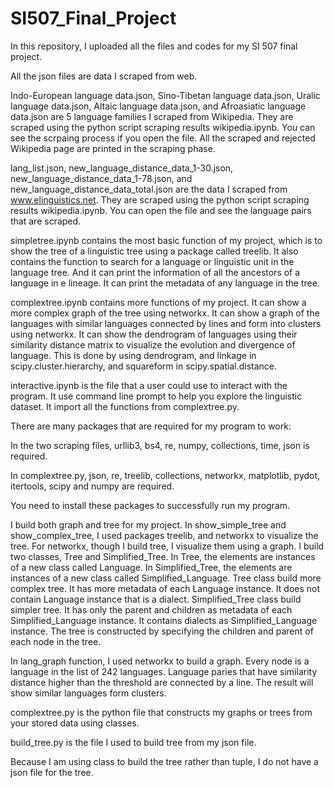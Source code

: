 # SI507_Final_Project
In this repository, I uploaded all the files and codes for my SI 507 final project.

All the json files are data I scraped from web.

Indo-European language data.json, Sino-Tibetan language data.json, Uralic language data.json, Altaic language data.json, and 
Afroasiatic language data.json are 5 language families I scraped from Wikipedia. They are scraped using the python script 
scraping results wikipedia.ipynb. You can see the scrpaing process if you open the file. All the scraped and rejected Wikipedia page
are printed in the scraping phase. 

lang_list.json, new_language_distance_data_1-30.json, new_language_distance_data_1-78.json, and new_language_distance_data_total.json
are the data I scraped from www.elinguistics.net. They are scraped using the python script scraping results wikipedia.ipynb. You can 
open the file and see the language pairs that are scraped. 

simpletree.ipynb contains the most basic function of my project, which is to show the tree of a linguistic tree using a package called treelib.
It also contains the function to search for a language or linguistic unit in the language tree. And it can print the information of all the ancestors
of a language in e lineage. It can print the metadata of any language in the tree. 

complextree.ipynb contains more functions of my project. It can show a more complex graph of the tree using networkx. It can show a graph 
of the languages with similar languages connected by lines and form into clusters using networkx. It can show the dendrogram of languages
using their similarity distance matrix to visualize the evolution and divergence of language. This is done by using dendrogram, and linkage in 
scipy.cluster.hierarchy, and squareform in scipy.spatial.distance. 

interactive.ipynb is the file that a user could use to interact with the program. It use command line prompt to help you explore the linguistic 
dataset. It import all the functions from complextree.py.

There are many packages that are required for my program to work:

In the two scraping files, urllib3, bs4, re, numpy, collections, time, json is required. 

In complextree.py, json, re, treelib, collections, networkx, matplotlib, pydot, itertools, scipy and numpy are required.

You need to install these packages to successfully run my program. 

I build both graph and tree for my project. In show_simple_tree and show_complex_tree, I used packages treelib, and networkx to visualize the tree. 
For networkx, though I build tree, I visualize them using a graph. I build two classes, Tree and Simplified_Tree. In Tree, the elements are instances 
of a new class called Language. In Simplified_Tree, the elements are instances of a new class called Simplified_Language. Tree class build more complex tree.
It has more metadata of each Language instance. It does not contain Language instance that is a dialect. Simplified_Tree class build simpler tree.
It has only the parent and children as metadata of each Simplified_Language instance. It contains dialects as Simplified_Language instance. The tree is constructed
by specifying the children and parent of each node in the tree. 

In lang_graph function, I used networkx to build a graph. Every node is a language in the list of 242 languages. Language paries that have similarity 
distance higher than the threshold are connected by a line. The result will show similar languages form clusters. 

complextree.py is the python file that constructs my graphs or trees from your stored data using classes.

build_tree.py is the file I used to build tree from my json file.

Because I am using class to build the tree rather than tuple, I do not have a json file for the tree.





